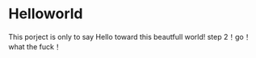 # Helloworld
This porject is only to say Hello toward this beautfull world!
step 2！go！
what the fuck！
